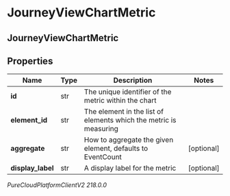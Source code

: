 # JourneyViewChartMetric

## JourneyViewChartMetric

## Properties

|Name | Type | Description | Notes|
|------------ | ------------- | ------------- | -------------|
| **id** | str | The unique identifier of the metric within the chart | |
| **element_id** | str | The element in the list of elements which the metric is measuring | |
| **aggregate** | str | How to aggregate the given element, defaults to EventCount | [optional] |
| **display_label** | str | A display label for the metric | [optional] |



_PureCloudPlatformClientV2 218.0.0_
